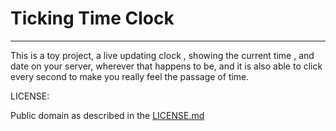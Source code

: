 #  Ticking Time Clock
---

This is a toy project, a live updating clock , showing the current time , and date on your server, wherever that happens to be, and it is also able to click every second to make you really feel the passage of time.



LICENSE: 

Public domain as described in the [LICENSE.md](LICENSE.md) 
